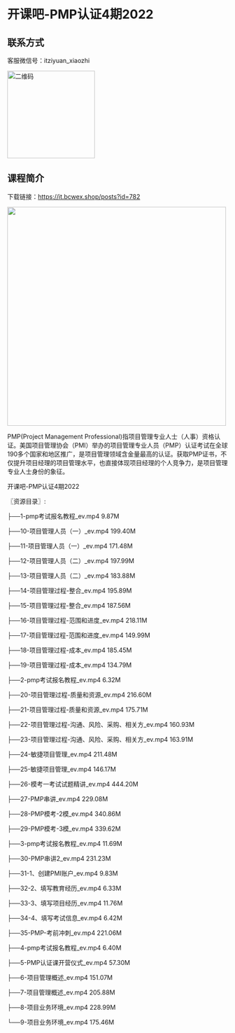 # 开课吧-PMP认证4期2022

## 联系方式

客服微信号：itziyuan_xiaozhi

<img src="https://ziyuanyun.oss-cn-guangzhou.aliyuncs.com/common/20240614073449/666b82192834a.jpg" width="200" height="200" alt="二维码">

## 课程简介

下载链接：https://it.bcwex.shop/posts?id=782

<img src="https://ziyuanyun.oss-cn-guangzhou.aliyuncs.com/yun/20240515152313/664462e17ee71.jpg" width="500" alt="">

  PMP(Project Management Professional)指项目管理专业人士（人事）资格认证。美国项目管理协会（PMI）举办的项目管理专业人员（PMP）认证考试在全球190多个国家和地区推广，是项目管理领域含金量最高的认证。获取PMP证书，不仅提升项目经理的项目管理水平，也直接体现项目经理的个人竞争力，是项目管理专业人士身份的象征。

 开课吧-PMP认证4期2022



 〖资源目录〗:

 ├──1-pmp考试报名教程_ev.mp4 9.87M

 ├──10-项目管理人员（一）_ev.mp4 199.40M

 ├──11-项目管理人员（一）_ev.mp4 171.48M

 ├──12-项目管理人员（二）_ev.mp4 197.99M

 ├──13-项目管理人员（二）_ev.mp4 183.88M

 ├──14-项目管理过程-整合_ev.mp4 195.89M

 ├──15-项目管理过程-整合_ev.mp4 187.56M

 ├──16-项目管理过程-范围和进度_ev.mp4 218.11M

 ├──17-项目管理过程-范围和进度_ev.mp4 149.99M

 ├──18-项目管理过程-成本_ev.mp4 185.45M

 ├──19-项目管理过程-成本_ev.mp4 134.79M

 ├──2-pmp考试报名教程_ev.mp4 6.32M

 ├──20-项目管理过程-质量和资源_ev.mp4 216.60M

 ├──21-项目管理过程-质量和资源_ev.mp4 175.71M

 ├──22-项目管理过程-沟通、风险、采购、相关方_ev.mp4 160.93M

 ├──23-项目管理过程-沟通、风险、采购、相关方_ev.mp4 163.91M

 ├──24-敏捷项目管理_ev.mp4 211.48M

 ├──25-敏捷项目管理_ev.mp4 146.17M

 ├──26-模考一考试试题精讲_ev.mp4 444.20M

 ├──27-PMP串讲_ev.mp4 229.08M

 ├──28-PMP模考-2模_ev.mp4 340.86M

 ├──29-PMP模考-3模_ev.mp4 339.62M

 ├──3-pmp考试报名教程_ev.mp4 11.69M

 ├──30-PMP串讲2_ev.mp4 231.23M

 ├──31-1、创建PMI账户_ev.mp4 9.83M

 ├──32-2、填写教育经历_ev.mp4 6.33M

 ├──33-3、填写项目经历_ev.mp4 11.76M

 ├──34-4、填写考试信息_ev.mp4 6.42M

 ├──35-PMP-考前冲刺_ev.mp4 221.06M

 ├──4-pmp考试报名教程_ev.mp4 6.40M

 ├──5-PMP认证课开营仪式_ev.mp4 57.30M

 ├──6-项目管理概述_ev.mp4 151.07M

 ├──7-项目管理概述_ev.mp4 205.88M

 ├──8-项目业务环境_ev.mp4 228.99M

 └──9-项目业务环境_ev.mp4 175.46M

  